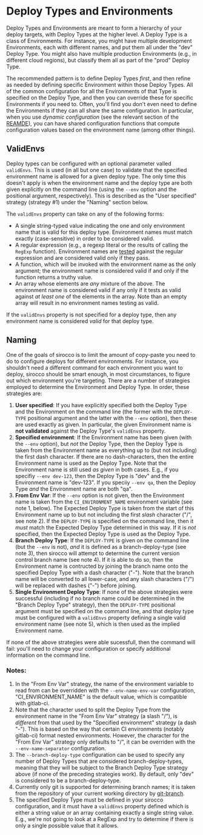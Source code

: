 # Deploy Types and Environments

Deploy Types and Environments are meant to form a hierarchy of your deploy targets, with Deploy Types
at the higher level. A Deploy Type is a class of Environments. For instance, you might have
multiple development Environments, each with different names, and put them all under the "dev"
Deploy Type. You might also have multiple production Environments (e.g., in different cloud regions),
but classify them all as part of the "prod" Deploy Type.

The recommended pattern is to define Deploy Types _first_, and then refine as needed by defining specific
Environment within those Deploy Types. All of the common configuration for all the Environments of that Type
is specified on the Deploy Type, and then you can override these for specific Environments if you need to.
Often, you'll find you don't even need to define the Environments if they can all share the same configuration.
In particular, when you use _dynamic configuration_ (see the relevant section of the [REAMDE](../README.md)), you
can have shared configuration functions that compute configuration values based on the environment name (among
other things).

## ValidEnvs

Deploy types can be configured with an optional parameter valled `validEnvs`. This is used (in all but one case) to
validate that the specified environment name is allowed for a given deploy type. The only time this doesn't apply
is when the environment name and the deploy type are both given explicitly on the command line (using the
`--env` option and the positional argument, respectively). This is described as the "User specified" strategy
(strategy #1) under the "Naming" section below.

The `validEnvs` property can take on any of the following forms:

-   A single string-typed value indicating the one and only environment name that is valid for this deploy type. Environment
    names must match exactly (case-sensitive) in order to be considered valid.
-   A regular expression (e.g., a regexp literal or the results of calling the `RegExp` function). Environment names are
    [tested](https://developer.mozilla.org/en-US/docs/Web/JavaScript/Reference/Global_Objects/RegExp/test) against the regular
    expression and are considered valid only if they pass.
-   A function, which will be invoked with the environment name as the only argument; the environment name is considered valid
    if and only if the function returns a truthy value.
-   An array whose elements are _any_ mixture of the above. The environment name is considered valid if any only if it tests
    as valid against _at least one_ of the elements in the array. Note than an empty array will result in no environment names
    testing as valid.

If the `validEnvs` property is not specified for a deploy type, then any environment name is considered _valid_ for that deploy
type.

## Naming

One of the goals of sirocco is to limit the amount of copy-paste you need to do to configure deploys for different
environments. For instance, you shouldn't need a different command for each environment you want to deploy, sirocco
should be smart enough, in most circumstances, to figure out which environment you're targeting. There are a number
of strategies employed to determine the Environment and Deploy Type. In order, these strategies are:

1. **User specified**: If you have explicitly specified both the Deploy Type and the Environment on the command line
   (the former with the `DEPLOY-TYPE` positional argument and the latter with the `--env` option), then these are used
   exactly as given. In particular, the given Environment name is **not validated** against the Deploy Type's
   `validEnvs` property.
2. **Specified environment**: If the Environment name has been given (with the `--env` option), but _not_ the Deploy Type,
   then the Deploy Type is taken from the Environment name as everything up to (but not including) the first dash character.
   If there are no dash-characters, then the entire Environment name is used as the Deploy Type. Note that the Environment
   name is still used _as given_ in both cases. E.g., if you specifiy `--env dev-123`, then the Deploy Type is "dev" and the
   Environment name is "dev-123". If you speciiy `--env qa`, then the Deploy Type _and_ the Environment name are both "qa".
3. **From Env Var**: If the `--env` option is not given, then the Environment name is taken from the `CI_ENVIRONMENT_NAME`
   environment variable (see note 1, below). The Expected Deploy Type is taken from the start of this Environment name
   up to but not including the first _slash_ character ("/", see note 2). If the `DEPLOY-TYPE` is specified on the command
   line, then it _must_ match the Expected Deploy Type determined in this way. If it is _not_ specified, then the Expected
   Deploy Type is used as the Deploy Type.
4. **Branch Deploy Type**: If the `DEPLOY-TYPE` is given on the command line (but the `--env` is not), _and_ it is defined
   as a branch-deploy-type (see note 3), then sirocco will attempt to determine the current version control branch name
   (see note 4). If it is able to do so, then the Environment name is contructed by joining the branch name onto the
   specified Deploy Type with a dash character ("-"). Note that the branch name will be converted to all lower-case, and
   any slash characters ("/") will be replaced with dashes ("-") before joining.
5. **Single Environment Deploy Type**: If none of the above strategies were successful (including if no branch name could
   be determined in the "Branch Deploy Type" strategy), then the `DEPLOY-TYPE` positional argument must be specified on
   the command line, and that deploy type must be configured with a `validEnvs` property defining a single valid environment
   name (see note 5), which is then used as the implied Environment name.

If none of the above strategies were able sucessfull, then the command will fail: you'll need to change your configuration or
specify additional information on the command line.

### Notes:

1. In the "From Env Var" strategy, the name of the environment variable to read from can be overridden with the `--env-name-env-var`
   configuration, "CI_ENVIRONMENT_NAME" is the default value, which is compatible with gitlab-ci.
2. Note that the character used to split the Deploy Type from the environment name in the "From Env Var" strategy (a slash "/"),
   is _different_ from that used by the "Specified environment" strategy (a dash "-"). This is based on the way that certain
   CI environments (notably gitlab-ci) format nested environments. However, the character for the "From Env Var" strategy
   only defaults to "/", it can be overriden with the `--env-name-separator` configuration.
3. The `--branch-deploy-type` configuration can be used to specify any number of Deploy Types that are considered branch-deploy-types,
   meaning that they will be subject to the Branch Deploy Type strategy above (if none of the preceding strategies work). By
   default, only "dev" is considered to be a branch-deploy-type.
4. Currently only git is supported for determining branch names; it is taken from the repository of your current working
   directory by [git-branch](https://www.npmjs.com/package/git-branch).
5. The specified Deploy Type must be defined in your sirocco configuration, and it must have a `validEnvs` property defined which
   is either a string value or an array containing exactly a single string value. E.g., we're not going to look at a RegExp and try
   to determine if there is only a single possible value that it allows.
